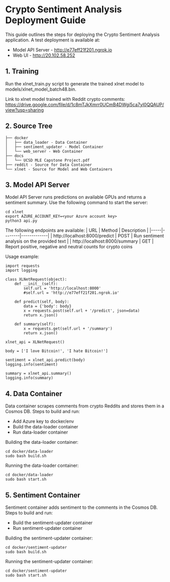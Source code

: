 # Crypto Sentiment Analysis Deployment Guide

This guide outlines the steps for deploying the Crypto Sentiment Analysis application.  A test deployment is available at:

* Model API Server - http://e77eff21f201.ngrok.io
* Web UI - http://20.102.58.252


## 1. Training
Run the xlnet_train.py script to generate the trained xlnet model to models/xlnet_model_batch48.bin.

Link to xlnet model trained with Reddit crypto comments:  
https://drive.google.com/file/d/1c8mTJkXmrr0UCmB4DWgi5ca7yl0QQAUP/view?usp=sharing

## 2. Source Tree
```
├── docker
│   ├── data_loader - Data Container
│   ├── sentiment_updater - Model Container
│   └── web_server - Web Container
├── docs
│   └── UCSD MLE Capstone Project.pdf
├── reddit - Source for Data Container
└── xlnet - Source for Model and Web Containers
```

## 3. Model API Server
Model API Server runs predictions on available GPUs and returns a sentiment summary. Use the following command to start the server:

```
cd xlnet
export AZURE_ACCOUNT_KEY=<your Azure account key>
python3 api.py
```

The following endpoints are available:
| URL | Method | Description |
|-----|--------|-------------|
| http://localhost:8000/predict | POST | Run sentiment analysis on the provided text |
| http://localhost:8000/summary | GET | Report positive, negative and neutral counts for crypto coins

Usage example:
```
import requests
import logging

class XLNetRequest(object):
    def __init__(self):
        self.url = 'http://localhost:8000'
        #self.url = 'http://e77eff21f201.ngrok.io'

    def predict(self, body):
        data = {'body': body}
        x = requests.post(self.url + '/predict', json=data)
        return x.json()

    def summary(self):
        x = requests.get(self.url + '/summary')
        return x.json()

xlnet_api = XLNetRequest()

body = ['I love Bitcoin!', 'I hate Bitcoin!']

sentiment = xlnet_api.predict(body)
logging.info(sentiment)

summary = xlnet_api.summary()
logging.info(summary)        
```

##

## 4. Data Container
Data container scrapes comments from crypto Reddits and stores them in a Cosmos DB.  Steps to build and run:
* Add Azure key to docker/env
* Build the data-loader container
* Run data-loader container

Building the data-loader container:
```
cd docker/data-loader
sudo bash build.sh
```

Running the data-loader container:
```
cd docker/data-loader
sudo bash start.sh
```

## 5. Sentiment Container
Sentiment container adds sentiment to the comments in the Cosmos DB.  Steps to build and run:
* Build the sentiment-updater container
* Run sentiment-updater container

Building the sentiment-updater container:
```
cd docker/sentiment-updater
sudo bash build.sh
```

Running the sentiment-updater container:
```
cd docker/sentiment-updater
sudo bash start.sh
```